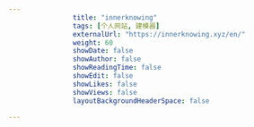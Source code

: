 ---
                title: "innerknowing"
                tags: [个人网站, 建模器]
                externalUrl: "https://innerknowing.xyz/en/"
                weight: 60
                showDate: false
                showAuthor: false
                showReadingTime: false
                showEdit: false
                showLikes: false
                showViews: false
                layoutBackgroundHeaderSpace: false
                ---

